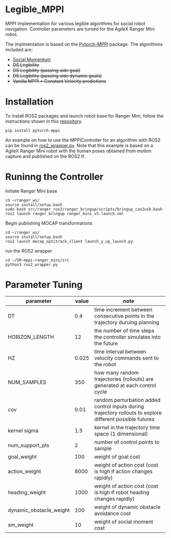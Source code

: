 # Legible_MPPI 
MPPI Implementation for various legible algorithms for social robot navigation. Controller parameters are turned for the AgileX Ranger Mini robot. 

The implmentation is based on the [Pytorch-MPPI](https://github.com/UM-ARM-Lab/pytorch_mppi/tree/master) package. The algorithims included are:

- [Social Momentum](https://github.com/fluentrobotics/Legible_MPPI/blob/main/src/sm_mppi.py)
-  ~~DS Legibility~~
-  ~~DS Legibility (passing side goal)~~
-  ~~DS Legibility (passing side dynamic goals)~~
-  ~~Vanilla MPPI + Constant Velocity predictions~~

# Installation
To install ROS2 packages and launch robot base for Ranger Mini, follow the instructions shown in this [repository](https://github.com/agilexrobotics/ranger_ros2.git). 


```shell
pip install pytorch-mppi
```

An example on how to use the MPPIController for an algorithim with ROS2 can be found in [ros2_wrapper.py](https://github.com/fluentrobotics/Legible_MPPI/blob/main/src/ros2_wrapper.py). Note that this example is based on a AgileX Ranger Mini robot with the human poses obtained from motion capture and published on the ROS2 tf.

# Runinng the Controller
Initiate Ranger Mini base
```shell
cd ~/ranger_ws/
source install/setup.bash
sudo bash src/ranger_ros2/ranger_bringup/scripts/bringup_can2usb.bash
ros2 launch ranger_bringup ranger_mini_v3.launch.xml
```

Begin publishing MOCAP transformations 
```shell
cd ~/ranger_ws/
source install/setup.bash
ros2 launch mocap_optitrack_client launch_y_up_launch.py
```
run the ROS2 wrapper 
```shell
cd ~/SM-mppi-ranger_mini/src
python3 ros2_wrapper.py
```
# Parameter Tuning
|parameter |value | note |
------- | -----| -------|
| DT  | 0.4 | time increment between consecutive points in the trajectory duruing planning
| HORIZON_LENGTH | 12| the number of time steps the controller simulates into the future
| HZ | 0.025| time interval between velocity commands sent to the robot 
| NUM_SAMPLES | 350| how many random trajectories (rollouts) are generated at each control cycle
| cov | 0.01| random perturbation added control inputs during trajectory rollouts to explore different possible futures
|kernel sigma | 1.5| kernel in the trajectory time space (1 dimensional)
|num_support_pts |2| number of control points to sample 
|goal_weight | 100| weight of goal cost 
|action_weight | 8000| weight of action cost (cost is high if action changes rapidly)
|heading_weight | 1000| weight of action cost (cost is high if robot heading changes rapidly)
|dynamic_obstacle_weight | 100| weight of dynamic obstacle avoidance cost
|sm_weight | 10| weight of social moment cost
